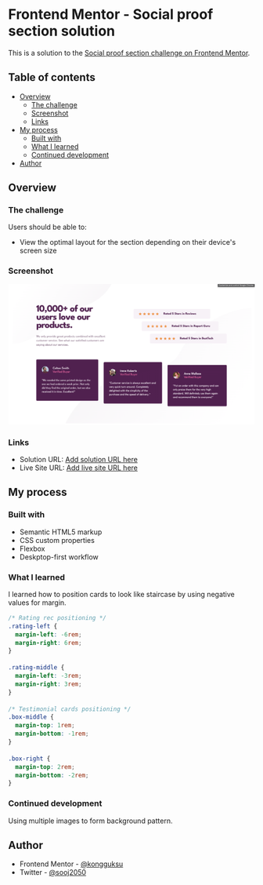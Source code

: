 # Frontend Mentor - Social proof section solution

This is a solution to the [Social proof section challenge on Frontend Mentor](https://www.frontendmentor.io/challenges/social-proof-section-6e0qTv_bA).

## Table of contents

- [Overview](#overview)
  - [The challenge](#the-challenge)
  - [Screenshot](#screenshot)
  - [Links](#links)
- [My process](#my-process)
  - [Built with](#built-with)
  - [What I learned](#what-i-learned)
  - [Continued development](#continued-development)
- [Author](#author)

## Overview

### The challenge

Users should be able to:

- View the optimal layout for the section depending on their device's screen size

### Screenshot

![](screenshot.jpg)

### Links

- Solution URL: [Add solution URL here](https://your-solution-url.com)
- Live Site URL: [Add live site URL here](https://your-live-site-url.com)

## My process

### Built with

- Semantic HTML5 markup
- CSS custom properties
- Flexbox
- Deskptop-first workflow

### What I learned

I learned how to position cards to look like staircase by using negative values for margin.

```css
/* Rating rec positioning */
.rating-left {
  margin-left: -6rem;
  margin-right: 6rem;
}

.rating-middle {
  margin-left: -3rem;
  margin-right: 3rem;
}

/* Testimonial cards positioning */
.box-middle {
  margin-top: 1rem;
  margin-bottom: -1rem;
}

.box-right {
  margin-top: 2rem;
  margin-bottom: -2rem;
}
```

### Continued development

Using multiple images to form background pattern.

## Author

- Frontend Mentor - [@kongguksu](https://www.frontendmentor.io/profile/kongguksu)
- Twitter - [@sooj2050](https://www.twitter.com/sooj2050)

